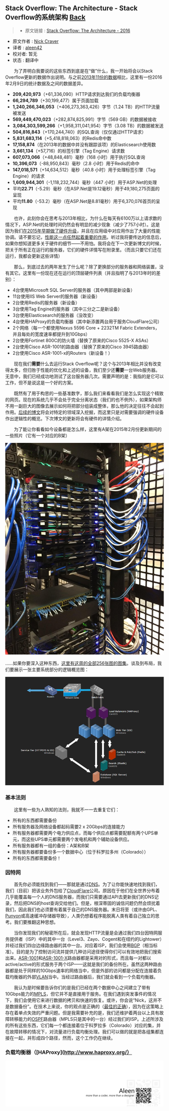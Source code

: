 ## Stack Overflow: The Architecture - Stack Overflow的系统架构 [**Back**](./../translation.md)

> * 原文链接 : [Stack Overflow: The Architecture - 2016](http://nickcraver.com/blog/2016/02/17/stack-overflow-the-architecture-2016-edition/)
* 原文作者 : [Nick Craver](https://github.com/NickCraver)
* 译者 : [aleen42](https://github.com/aleen42) 
* 校对者: 暂无
* 状态 :  翻译中

&#160; &#160; &#160; &#160;为了弄明白我要说的这些东西到底是在“做”什么，我一开始将会以Stack Overflow更新的数据作出说明。与之前[2013年11份的数据](http://nickcraver.com/blog/2013/11/22/what-it-takes-to-run-stack-overflow/)相比，这里有一份2016年2月9日的统计数据及之间的数据差异。
- **209,420,973**（+61,336,090）HTTP请求到达我们的负载均衡器
- **66,294,789**（+30,199,477）属于页面加载
- **1,240,266,346,053**（+406,273,363,426）字节（1.24 TB）的HTTP流量被发送
- **569,449,470,023**（+282,874,825,991）字节（569 GB）的数据被接收
- **3,084,303,599,266**（+1,958,311,041,954）字节（3.08 TB）的数据被发送
- **504,816,843**（+170,244,740）的SQL查询（仅仅通过HTTP请求）
- **5,831,683,114**（+5,418,818,063）的Redis命中数
- **17,158,874**（在2013年的数据中并没有跟踪该项）的Elasticsearch使用数
- **3,661,134**（+57,716）的标签引擎（Tag Engine）请求数
- **607,073,066**（+48,848,481）毫秒（168 小时）用于执行SQL查询
- **10,396,073**（-88,950,843）毫秒（2.8 小时）用于Redis的命中
- **147,018,571**（+14,634,512）毫秒（40.8 小时）用于处理标签引擎（Tag Engine）的请求
- **1,609,944,301**（-1,118,232,744）毫秒（447 小时）用于ASP.Net的处理
- 平均**22.71**（-5.29）毫秒（在ASP.Net是19.12毫秒）用于49,180,275页面的呈现
- 平均**11.80**（-53.2）毫秒（在ASP.Net是8.81毫秒）用于6,370,076首页的呈现

&#160; &#160; &#160; &#160;也许，此刻你会在思考与2013年相比，为什么在每天有6100万以上请求数的情况下，ASP.Net的处理时间仍然会有明显的减少现象（减少了757小时）。这是因为我们[在2015年早期做了硬件升级](http://blog.serverfault.com/2015/03/05/how-we-upgrade-a-live-data-center/)，并且在应用级中对应用作出了大量的性能协调。请不要忘记，[性能这一点任然起着重要的作用](http://www.codinghorror.com/blog/2011/06/performance-is-a-feature.html)。听过我将要传达的信息后，如果你想知道更多关于硬件的细节——不用怕。我将会在下一次更新博文的时候，把关于所有正在运行的服务器，它们的硬件详情写在附录里。（而且只要它们还在运行，我都会更新这些详情）

&#160; &#160; &#160; &#160;那么，到底过去的两年发生了什么呢？除了更换部分的服务器和网络装置，没有其它。这里有一份现在还在运行的顶层硬件列表（并且指明了与2013年时的差别）：

- 4台使用Microsoft SQL Server的服务器（其中两部是新设备）
- 11台使用IIS Web Server的服务器（新设备）
- 2台使用Redis的服务器（新设备）
- 3台使用Tag Engine的服务器（其中三分之二是新设备）
- 3台使用Elasticsearch的服务器（没改变）
- 4台使用HAProxy的负载均衡器（其中新添置两台用于服务CloudFlare公司）
- 2个网络（每一个都使用Nexus 5596 Core + 2232TM Fabric Extenders，并且每处的宽度速率都提升到10Gbps）
- 2台使用Fortinet 800C的防火墙（替换了原来的Cisco 5525-X ASAs）
- 2台使用Cisco ASR-1001的路由器（替换了原来的Cisco 3945路由器）
- 2台使用Cisco ASR-1001-x的Routers（新设备！）

&#160; &#160; &#160; &#160;现在我们**需要**什么去运行Stack Overflow呢？这个与2013年相比并没有改变得太多，但归咎于性能的优化和上述的设备，我们至少还**需要**一台Web服务器。无意中，我们已经成功地测试了这台服务器几次。需要声明的是：我指的是它可以工作，但不是说这是一个好的方案。

&#160; &#160; &#160; &#160;既然有了用于构思的一些基准数字，那么我们来看看我们是怎么实现这个精致的网页。现在的系统几乎不会处于完全分离状态（我们的也不例外），如果架构师不用一副巨大的图像去展示如何将把部分组装成整体，那么他的决定往往不会起到作用。[后续的博文](https://trello.com/b/0zgQjktX/blog-post-queue-for-stack-overflow-topics)将会对特定的领域深入挖掘，而这里只是对需要强调的硬件设备作出逻辑性的概览。下次博文的更新将会有硬件的详情介绍。

&#160; &#160; &#160; &#160;为了能让你看看如今设备都是怎么样，这里有A架在2015年2月份更新期间的一些照片（它有一个对应的B架）

<img src="./TEb0jiPh.jpg">

……如果你要深入这种东西，[这里有这周的全部256张图的图集](http://imgur.com/a/X1HoY)。谈及到布局，我们要展示一张主要系统部分的逻辑概览图：

<img src="./layout.png">

### 基本法则

&#160; &#160; &#160; &#160;这里有一些为人熟知的法则，我就不一一去重复它们：

- 所有的东西都需要备份
- 所有服务器及网络设备都起码需要2 x 20Gbps的连接能力
- 所有服务器都需要两个电力供应点，而每个供应点都需要配额有两个UPS单元，而这些UPS单元都需要两个发电机和两个辅助设备供应。
- 所有服务器都有一组的备份：A架和B架
- 所有服务器都要备份多一个数据中心（位于科罗拉多州（Colorado））
- 所有的东西都需要备份！

### 因特网

&#160; &#160; &#160; &#160;首先你必须能找到我们——那就是通过[DNS](https://en.wikipedia.org/wiki/Domain_Name_System)。为了让你能快速地找到我们，我们（目前）把该业务外包给了[CloudFlare](https://www.cloudflare.com/)公司。原因在于他们在全世界分布着几乎能覆盖每一个人的DNS服务器，而我们只需要通过API去更新我们的DNS记录，然后把DNS的host查询交给他们。但是，根深蒂固的诚信问题仍然会烦扰着我们，因此我们也必须要有着属于自己的DNS服务器。末日将至（或许由GPL、[Punyon](https://twitter.com/JasonPunyon)或高速缓冲存储器导致），人类仍想着程序能脱离人类有着自己独立的思考。我们要推翻这种思想。

&#160; &#160; &#160; &#160;当你发现我们的秘密所在后，就会发现HTTP流量是会通过我们四台因特网服务提供者（ISP）中的其中一台（Level3、Zayo、Cogent和在纽约的Lightower）并经过我们四台边缘路由器的其中一台。对应着ISP，我们会使用[BGP](https://en.wikipedia.org/wiki/Border_Gateway_Protocol)（相当标准）。目的是为了控制访问流并提供几种访问途径使得你们可以有效地把我们搜索出来。[ASR-1001](http://www.cisco.com/c/en/us/products/routers/asr-1001-router/index.html)和[ASR-1001-X](http://www.cisco.com/c/en/us/products/routers/asr-1001-x-router/index.html)路由器都是采用对的形式，而且每一对都以active/active的形式服务于两个ISP——这就是我们的备份所在。虽然这两种路由器都是处于同样的10Gbps速率的网络当中，但是外部的访问都是分配在连接着负载均衡器的外部[VLAN](https://en.wikipedia.org/wiki/Virtual_LAN)当中。当经过路由器后，我们就会看到一个负载均衡器。

&#160; &#160; &#160; &#160;我认为是时候要告诉你们的是我们已经在两个数据中心之间建立了带有10Gbps能力的[MPLS](https://en.wikipedia.org/wiki/Multiprotocol_Label_Switching)，但它并不是直接用于服务。在我们遇到突发事件的情况下，我们会使用它来进行数据的拷贝和快速的恢复。或许，你会说“Nick，这并不是数据备份”。在技术上来说，你的观点是正确的（[最佳的正确](https://www.youtube.com/watch?v=hou0lU8WMgo)），因为在这策略上存在着单点失效的严重问题。但是我需要补充的是，我们还维护着两台以上具有故障转移能力的[OSPF](https://en.wikipedia.org/wiki/Open_Shortest_Path_First)路由器（MPLS只是其中的一台）经过我们的ISP。上述所涉及的所有这些东西，它们每一个都连接着位于科罗拉多（Colorado）对应的集，并在故障转移的情况下，对流量进行负载均衡处理。我们可以做的就是把各组集都连接在一起，并形成四个路径，然而，这个工作仍在继续。

### 负载均衡器（[HAProxy](http://www.haproxy.org/）

<a href="http://aleen42.github.io/" target="_blank" ><img src="./../../pic/tail.gif"></a>
